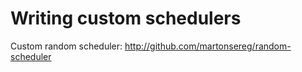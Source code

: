 # Writing custom schedulers

Custom random scheduler: http://github.com/martonsereg/random-scheduler
